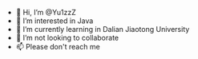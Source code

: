 - 👋 Hi, I’m @Yu1zzZ
- 👀 I’m interested in Java
- 🌱 I’m currently learning in Dalian Jiaotong University
- 💞️ I’m not looking to collaborate
- 📫 Please don't reach me

<!---
Yu1zzZ/Yu1zzZ is a ✨ special ✨ repository because its `README.md` (this file) appears on your GitHub profile.
You can click the Preview link to take a look at your changes.
--->
